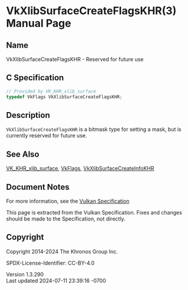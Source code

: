 # VkXlibSurfaceCreateFlagsKHR(3) Manual Page

## Name

VkXlibSurfaceCreateFlagsKHR - Reserved for future use



## <a href="#_c_specification" class="anchor"></a>C Specification

``` c
// Provided by VK_KHR_xlib_surface
typedef VkFlags VkXlibSurfaceCreateFlagsKHR;
```

## <a href="#_description" class="anchor"></a>Description

`VkXlibSurfaceCreateFlagsKHR` is a bitmask type for setting a mask, but
is currently reserved for future use.

## <a href="#_see_also" class="anchor"></a>See Also

[VK_KHR_xlib_surface](https://registry.khronos.org/vulkan/specs/1.3-extensions/man/html/VK_KHR_xlib_surface.html),
[VkFlags](https://registry.khronos.org/vulkan/specs/1.3-extensions/man/html/VkFlags.html),
[VkXlibSurfaceCreateInfoKHR](https://registry.khronos.org/vulkan/specs/1.3-extensions/man/html/VkXlibSurfaceCreateInfoKHR.html)

## <a href="#_document_notes" class="anchor"></a>Document Notes

For more information, see the <a
href="https://registry.khronos.org/vulkan/specs/1.3-extensions/html/vkspec.html#VkXlibSurfaceCreateFlagsKHR"
target="_blank" rel="noopener">Vulkan Specification</a>

This page is extracted from the Vulkan Specification. Fixes and changes
should be made to the Specification, not directly.

## <a href="#_copyright" class="anchor"></a>Copyright

Copyright 2014-2024 The Khronos Group Inc.

SPDX-License-Identifier: CC-BY-4.0

Version 1.3.290  
Last updated 2024-07-11 23:39:16 -0700
